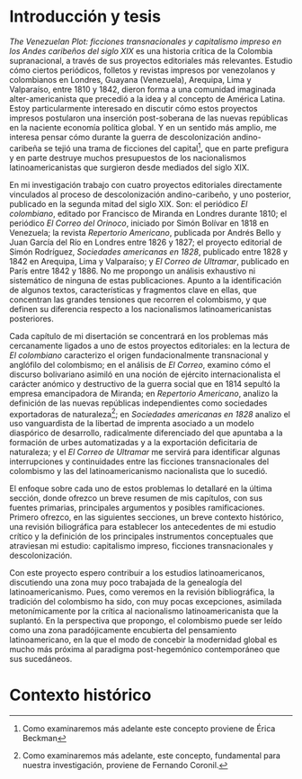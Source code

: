 # Introducción y tesis

_The Venezuelan Plot: ficciones transnacionales y capitalismo impreso en los Andes caribeños del siglo XIX_ es una historia crítica de la Colombia supranacional, a través de sus proyectos editoriales más relevantes. Estudio cómo ciertos periódicos, folletos y revistas impresos por venezolanos y colombianos en Londres, Guayana (Venezuela), Arequipa, Lima y Valparaíso, entre 1810 y 1842, dieron forma a una comunidad imaginada alter-americanista que precedió a la idea y al concepto de América Latina. Estoy particularmente interesado en discutir cómo estos proyectos impresos postularon una inserción post-soberana de las nuevas repúblicas en la naciente economía política global. Y en un sentido más amplio, me interesa pensar cómo durante la guerra de descolonización andino-caribeña se tejió una trama de ficciones del capital[^1], que en parte prefigura y en parte destruye muchos presupuestos de los nacionalismos latinoamericanistas que surgieron desde mediados del siglo XIX.

En mi investigación trabajo con cuatro proyectos editoriales directamente vinculados al proceso de descolonización andino-caribeño, y uno posterior, publicado en la segunda mitad del siglo XIX. Son: el periódico _El colombiano_, editado por Francisco de Miranda en Londres durante 1810; el periódico _El Correo del Orinoco_, iniciado por Simón Bolívar en 1818 en Venezuela; la revista _Repertorio Americano_, publicada por Andrés Bello y Juan García del Río en Londres entre 1826 y 1827; el proyecto editorial de Simón Rodríguez, _Sociedades americanas en 1828_, publicado entre 1828 y 1842 en Arequipa, Lima y Valparaíso; y _El Correo de Ultramar_, publicado en París entre 1842 y 1886. No me propongo un análisis exhaustivo ni sistemático de ninguna de estas publicaciones. Apunto a la identificación de algunos textos, características y fragmentos clave en ellas, que concentran las grandes tensiones que recorren el colombismo, y que definen su diferencia respecto a los nacionalismos latinoamericanistas posteriores.

Cada capítulo de mi disertación se concentrará en los problemas más cercanamente ligados a uno de estos proyectos editoriales: en la lectura de  _El colombiano_ caracterizo el origen fundacionalmente transnacional y anglófilo del colombismo; en el análisis de _El Correo_, examino cómo el discurso bolivariano asimiló en una noción de ejército internacionalista el carácter anómico y destructivo de la guerra social que en 1814 sepultó la empresa emancipadora de Miranda; en _Repertorio Americano_,  analizo la definición de las nuevas repúblicas independientes como sociedades exportadoras de naturaleza[^2];  en _Sociedades americanas en 1828_ analizo el uso vanguardista de la libertad de imprenta asociado a  un modelo diaspórico de desarrollo, radicalmente diferenciado del que apuntaba a la formación de urbes automatizadas y a la exportación deficitaria de naturaleza; y el _El Correo de Ultramar_ me servirá para identificar algunas interrupciones y continuidades entre las ficciones transnacionales del colombismo y las del latinoamericanismo nacionalista que lo sucedió. 

El enfoque sobre cada uno de estos problemas lo detallaré en la última sección, donde ofrezco un breve resumen de mis capítulos, con sus fuentes primarias, principales argumentos y posibles ramificaciones. Primero ofrezco, en las siguientes secciones, un breve contexto histórico, una revisión biliográfica para establecer los antecedentes de mi estudio crítico y la definición de los principales instrumentos conceptuales que atraviesan mi estudio: capitalismo impreso, ficciones transnacionales y descolonización. 

Con este proyecto espero contribuir a los estudios latinoamericanos, discutiendo una zona muy poco trabajada de la genealogía del latinoamericanismo. Pues, como veremos en la revisión bibliográfica, la tradición del colombismo ha sido, con muy pocas excepciones, asimilada metonímicamente por la crítica al nacionalismo latinoamericanista que la suplantó. En la perspectiva que propongo, el colombismo puede ser leído como una zona paradójicamente encubierta del pensamiento latinoamericano, en la que el modo de concebir la modernidad global es mucho más próxima al paradigma post-hegemónico contemporáneo que sus sucedáneos.

# Contexto histórico




[^1]: Como examinaremos más adelante este concepto proviene de Érica Beckman
[^2]: Como examinaremos más adelante, este concepto, fundamental para nuestra investigación, proviene de Fernando Coronil.
